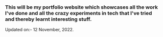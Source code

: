 ### This will be my portfolio website which showcases all the work I've done and all the crazy experiments in tech that I've tried and thereby learnt interesting stuff.

Updated on:- 12 November, 2022.
